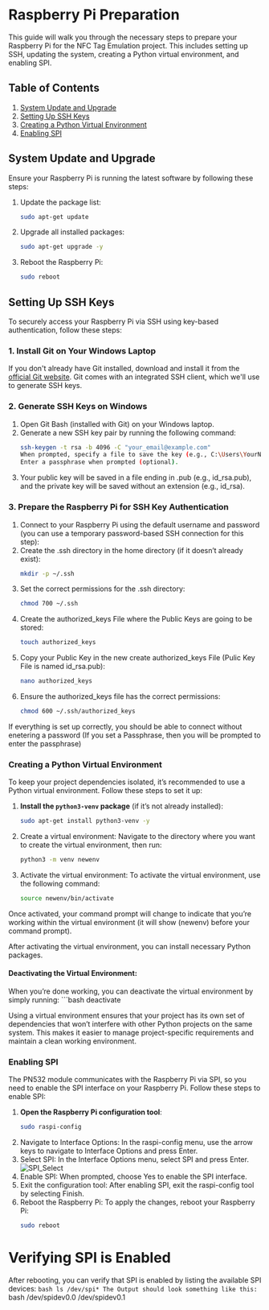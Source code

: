 # Raspberry Pi Preparation

This guide will walk you through the necessary steps to prepare your Raspberry Pi for the NFC Tag Emulation project. This includes setting up SSH, updating the system, creating a Python virtual environment, and enabling SPI.

## Table of Contents
1. [System Update and Upgrade](#system-update-and-upgrade)
2. [Setting Up SSH Keys](#Setting-Up-SSH-Keys)
3. [Creating a Python Virtual Environment](#creating-a-python-virtual-environment)
4. [Enabling SPI](#enabling-spi)

## System Update and Upgrade

Ensure your Raspberry Pi is running the latest software by following these steps:

1. Update the package list:
   ```bash
   sudo apt-get update
2. Upgrade all installed packages:
   ```bash
   sudo apt-get upgrade -y
3. Reboot the Raspberry Pi:
   ```bash
   sudo reboot

## Setting Up SSH Keys

To securely access your Raspberry Pi via SSH using key-based authentication, follow these steps:

### 1. Install Git on Your Windows Laptop

If you don't already have Git installed, download and install it from the [official Git website](https://git-scm.com/downloads). Git comes with an integrated SSH client, which we'll use to generate SSH keys.

### 2. Generate SSH Keys on Windows

1. Open Git Bash (installed with Git) on your Windows laptop.
2. Generate a new SSH key pair by running the following command:
   ```bash
   ssh-keygen -t rsa -b 4096 -C "your_email@example.com"
   When prompted, specify a file to save the key (e.g., C:\Users\YourName\.ssh\id_rsa).
   Enter a passphrase when prompted (optional).
3. Your public key will be saved in a file ending in .pub (e.g., id_rsa.pub), and the private key will be saved without an extension (e.g., id_rsa).
   
### 3. Prepare the Raspberry Pi for SSH Key Authentication

1. Connect to your Raspberry Pi using the default username and password (you can use a temporary password-based SSH connection for this step):
2. Create the .ssh directory in the home directory (if it doesn’t already exist):
   ```bash
   mkdir -p ~/.ssh
3. Set the correct permissions for the .ssh directory:
   ```bash
   chmod 700 ~/.ssh
4. Create the authorized_keys File where the Public Keys are going to be stored:
   ```bash
   touch authorized_keys
5. Copy your Public Key in the new create authorized_keys File (Pulic Key File is named id_rsa.pub):
   ```bash
   nano authorized_keys
6. Ensure the authorized_keys file has the correct permissions:
   ```bash
   chmod 600 ~/.ssh/authorized_keys

If everything is set up correctly, you should be able to connect without enetering a password (If you set a Passphrase, then you will be prompted to enter the passphrase)

### Creating a Python Virtual Environment

To keep your project dependencies isolated, it’s recommended to use a Python virtual environment. Follow these steps to set it up:

1. **Install the `python3-venv` package** (if it’s not already installed):
   ```bash
   sudo apt-get install python3-venv -y
2. Create a virtual environment:
Navigate to the directory where you want to create the virtual environment, then run:
    ```bash
    python3 -m venv newenv
3. Activate the virtual environment:
To activate the virtual environment, use the following command:
    ```bash
    source newenv/bin/activate
Once activated, your command prompt will change to indicate that you’re working within the virtual environment (it will show (newenv) before your command prompt).

After activating the virtual environment, you can install necessary Python packages.

#### Deactivating the Virtual Environment:

When you’re done working, you can deactivate the virtual environment by simply running:
    ```bash
    deactivate

Using a virtual environment ensures that your project has its own set of dependencies that won’t interfere with other Python projects on the same system. This makes it easier to manage project-specific requirements and maintain a clean working environment.

### Enabling SPI

The PN532 module communicates with the Raspberry Pi via SPI, so you need to enable the SPI interface on your Raspberry Pi. Follow these steps to enable SPI:

1. **Open the Raspberry Pi configuration tool**:
   ```bash
   sudo raspi-config
2. Navigate to Interface Options:
In the raspi-config menu, use the arrow keys to navigate to Interface Options and press Enter.
3. Select SPI:
In the Interface Options menu, select SPI and press Enter.
![SPI_Select](../Pictures/SPI.png)
4. Enable SPI:
When prompted, choose Yes to enable the SPI interface.
5. Exit the configuration tool:
After enabling SPI, exit the raspi-config tool by selecting Finish.
6. Reboot the Raspberry Pi:
To apply the changes, reboot your Raspberry Pi:
    ```bash
    sudo reboot

# Verifying SPI is Enabled

After rebooting, you can verify that SPI is enabled by listing the available SPI devices:
    ```bash
    ls /dev/spi*
The Output should look something like this:
    ```bash
    /dev/spidev0.0  /dev/spidev0.1